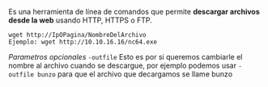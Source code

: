 Es una herramienta de línea de comandos que permite **descargar archivos desde la web** usando HTTP, HTTPS o FTP.

```
wget http://IpOPagina/NombreDelArchivo
Ejemplo: wget http://10.10.16.16/nc64.exe
```

*Parametros opcionales*
``-outfile`` Esto es por si queremos cambiarle el nombre al archivo cuando se descargue, por ejemplo podemos usar `-outfile bunzo` para que el archivo que decargamos se llame bunzo